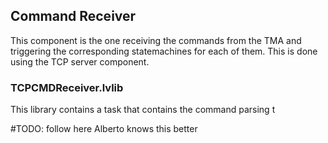 ## Command Receiver

This component is the one receiving the commands from the TMA and triggering the corresponding statemachines for each of them. This is done using the TCP server component.

### TCPCMDReceiver.lvlib

This library contains a task that contains the command parsing t

#TODO: follow here Alberto knows this better
